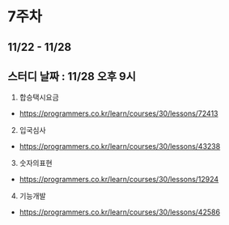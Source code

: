 # 7주차
## 11/22 - 11/28
## 스터디 날짜 : 11/28 오후 9시
1. 합승택시요금
- https://programmers.co.kr/learn/courses/30/lessons/72413
2. 입국심사
- https://programmers.co.kr/learn/courses/30/lessons/43238
3. 숫자의표현
- https://programmers.co.kr/learn/courses/30/lessons/12924
4. 기능개발
- https://programmers.co.kr/learn/courses/30/lessons/42586